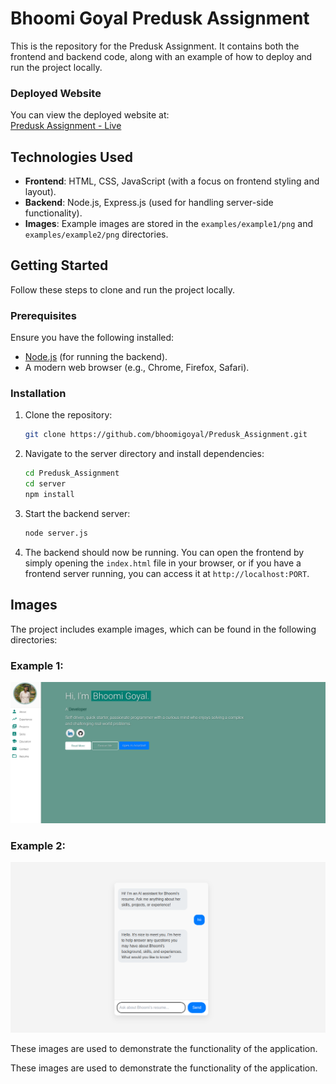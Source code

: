 # Bhoomi Goyal Predusk Assignment

This is the repository for the Predusk Assignment. It contains both the frontend and backend code, along with an example of how to deploy and run the project locally.

### Deployed Website

You can view the deployed website at:  
[Predusk Assignment - Live](https://predusk-assignment.onrender.com)

## Technologies Used

- **Frontend**: HTML, CSS, JavaScript (with a focus on frontend styling and layout).
- **Backend**: Node.js, Express.js (used for handling server-side functionality).
- **Images**: Example images are stored in the `examples/example1/png` and `examples/example2/png` directories.

## Getting Started

Follow these steps to clone and run the project locally.

### Prerequisites

Ensure you have the following installed:
- [Node.js](https://nodejs.org/en/) (for running the backend).
- A modern web browser (e.g., Chrome, Firefox, Safari).

### Installation

1. Clone the repository:
    ```bash
    git clone https://github.com/bhoomigoyal/Predusk_Assignment.git
    ```

2. Navigate to the server directory and install dependencies:
    ```bash
    cd Predusk_Assignment
    cd server
    npm install
    ```

3. Start the backend server:
    ```bash
    node server.js
    ```

4. The backend should now be running. You can open the frontend by simply opening the `index.html` file in your browser, or if you have a frontend server running, you can access it at `http://localhost:PORT`.

## Images

The project includes example images, which can be found in the following directories:

### Example 1:

![Example Image 1](examples/example1.png)

### Example 2:

![Example Image 2](examples/example2.png)

These images are used to demonstrate the functionality of the application.


These images are used to demonstrate the functionality of the application.





